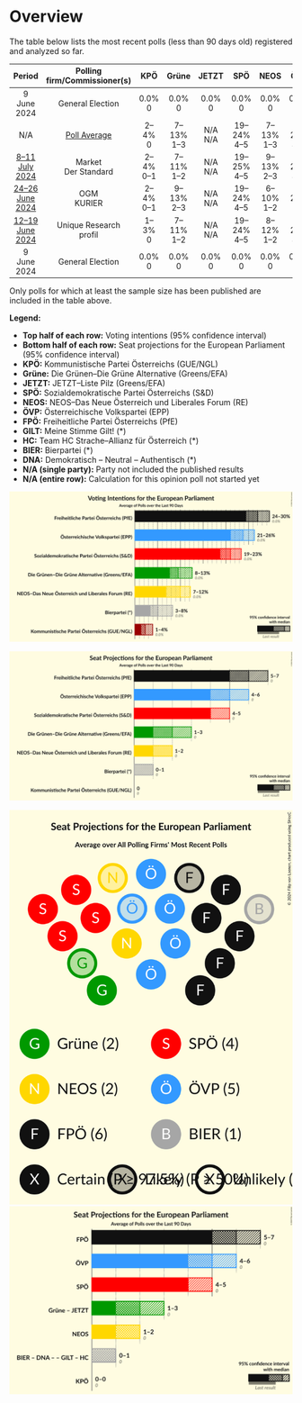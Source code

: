 # Overview

The table below lists the most recent polls (less than 90 days old) registered and analyzed so far.

| Period     | Polling firm/Commissioner(s) | KPÖ | Grüne | JETZT | SPÖ | NEOS | ÖVP | FPÖ | GILT | HC | BIER | DNA |
|:----------:|:----------------------------:|:--:|:--:|:--:|:--:|:--:|:--:|:--:|:--:|:--:|:--:|:--:|
| 9 June 2024 | General Election | 0.0% <br> 0 | 0.0% <br> 0 | 0.0% <br> 0 | 0.0% <br> 0 | 0.0% <br> 0 | 0.0% <br> 0 | 0.0% <br> 0 | 0.0% <br> 0 | 0.0% <br> 0 | 0.0% <br> 0 | 0.0% <br> 0 |
| N/A | [Poll Average](average.html) | 2–4% <br> 0 | 7–13% <br> 1–3 | N/A <br> N/A | 19–24% <br> 4–5 | 7–13% <br> 1–3 | 20–26% <br> 4–6 | 24–30% <br> 5–7 | N/A <br> N/A | N/A <br> N/A | 4–8% <br> 0–1 | N/A <br> N/A |
| [8–11 July 2024](2024-07-11-Market.html) | Market <br> Der Standard | 2–4% <br> 0–1 | 7–11% <br> 1–2 | N/A <br> N/A | 19–25% <br> 4–5 | 9–13% <br> 2–3 | 19–25% <br> 4–5 | 24–30% <br> 5–7 | N/A <br> N/A | N/A <br> N/A | 4–7% <br> 0–1 | N/A <br> N/A |
| [24–26 June 2024](2024-06-26-OGM.html) | OGM <br> KURIER | 2–4% <br> 0–1 | 9–13% <br> 2–3 | N/A <br> N/A | 19–24% <br> 4–5 | 6–10% <br> 1–2 | 22–27% <br> 5–6 | 24–30% <br> 5–7 | N/A <br> N/A | N/A <br> N/A | 4–7% <br> 0–1 | N/A <br> N/A |
| [12–19 June 2024](2024-06-19-UniqueResearch.html) | Unique Research <br> profil | 1–3% <br> 0 | 7–11% <br> 1–2 | N/A <br> N/A | 19–24% <br> 4–5 | 8–12% <br> 1–2 | 21–26% <br> 4–6 | 24–30% <br> 5–7 | N/A <br> N/A | N/A <br> N/A | 6–9% <br> 1–2 | N/A <br> N/A |
| 9 June 2024 | General Election | 0.0% <br> 0 | 0.0% <br> 0 | 0.0% <br> 0 | 0.0% <br> 0 | 0.0% <br> 0 | 0.0% <br> 0 | 0.0% <br> 0 | 0.0% <br> 0 | 0.0% <br> 0 | 0.0% <br> 0 | 0.0% <br> 0 |

Only polls for which at least the sample size has been published are included in the table above.

**Legend:**
+ **Top half of each row:** Voting intentions (95% confidence interval)
+ **Bottom half of each row:** Seat projections for the European Parliament (95% confidence interval)
+ **KPÖ:** Kommunistische Partei Österreichs (GUE/NGL)
+ **Grüne:** Die Grünen–Die Grüne Alternative (Greens/EFA)
+ **JETZT:** JETZT–Liste Pilz (Greens/EFA)
+ **SPÖ:** Sozialdemokratische Partei Österreichs (S&D)
+ **NEOS:** NEOS–Das Neue Österreich und Liberales Forum (RE)
+ **ÖVP:** Österreichische Volkspartei (EPP)
+ **FPÖ:** Freiheitliche Partei Österreichs (PfE)
+ **GILT:** Meine Stimme Gilt! (*)
+ **HC:** Team HC Strache–Allianz für Österreich (*)
+ **BIER:** Bierpartei (*)
+ **DNA:** Demokratisch – Neutral – Authentisch (*)
+ **N/A (single party):** Party not included the published results
+ **N/A (entire row):** Calculation for this opinion poll not started yet


![Graph with voting intentions not yet produced](average.png "Voting Intentions")

![Graph with seats not yet produced](average-seats.png "Seats")

![Graph with seating plan not yet produced](average-seating-plan.png "Seating Plan")
![Graph with coalitions seats not yet produced](average-coalitions-seats.png "Coalitions Seats")
